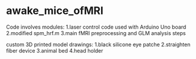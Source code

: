 # awake_mice_ofMRI
Code involves modules:
1.laser control code used with Arduino Uno board
2.modified spm_hrf.m
3.main fMRI preprocessing and GLM analysis steps

custom 3D printed model drawings:
1.black silicone eye patche
2.straighten fiber device
3.animal bed
4.head holder
